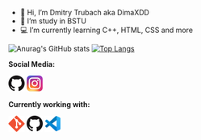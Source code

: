 - 👋 Hi, I’m Dmitry Trubach aka DimaXDD
- 🌱 I’m study in BSTU
- 💻 I’m currently learning C++, HTML, CSS and more

![Anurag's GitHub stats](https://github-readme-stats.vercel.app/api?username=DimaXDD&show_icons=true&theme=radical)
[![Top Langs](https://github-readme-stats.vercel.app/api/top-langs/?username=DimaXDD&layout=compact)](https://github.com/DimaXDD)

**Social Media:**

[![GitHub](icons/github.png)](https://github.com/DimaXDD)
[![Instagram](icons/instagram.png)](https://www.instagram.com/dima_xdd_/)

**Currently working with:**

<a href="https://git-scm.com/" title="Git"><img src="icons/git.png" /></a>
<a href="https://github.com/" title="GitHub"><img src="icons/github.png" /></a>
<a href="https://code.visualstudio.com/" title="Visual Studio Code"><img src="icons/vscode.png" /></a>
